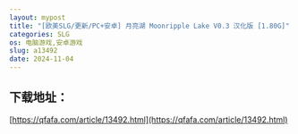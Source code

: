 ```yaml
---
layout: mypost
title: "[欧美SLG/更新/PC+安卓] 月亮湖 Moonripple Lake V0.3 汉化版 [1.80G]"
categories: SLG
os: 电脑游戏,安卓游戏
slug: a13492
date: 2024-11-04
---
```


## 下载地址：

[https://qfafa.com/article/13492.html](https://qfafa.com/article/13492.html)

